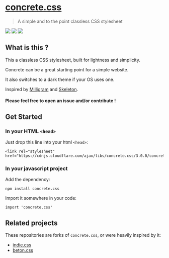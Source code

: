 # [concrete.css](https://concrete.style)

> A simple and to the point classless CSS stylesheet

[![](https://img.shields.io/npm/v/concrete.css.svg)](https://www.npmjs.com/package/concrete.css)
[![](https://img.shields.io/bundlephobia/minzip/concrete.css.svg)](https://bundlephobia.com/result?p=concrete.css)
[![](https://img.shields.io/npm/dw/concrete.css.svg)](https://www.npmjs.com/package/concrete.css)

## What is this ?

This a classless CSS stylesheet, built for lightness and simplicity.

Concrete can be a great starting point for a simple website.

It also switches to a dark theme if your OS uses one.
 
Inspired by [Milligram](https://milligram.io/) and [Skeleton](http://getskeleton.com/).

#### Please feel free to open an issue and/or contribute !

## Get Started

### In your HTML `<head>`
Just drop this line into your html `<head>`:
```
<link rel="stylesheet" href="https://cdnjs.cloudflare.com/ajax/libs/concrete.css/3.0.0/concrete.min.css">
```

### In your javascript project
Add the dependency:
```
npm install concrete.css
```
Import it somewhere in your code:
```
import 'concrete.css'
```

## Related projects

These repositories are forks of `concrete.css`, or were heavily inspired by it:

- [indie.css](https://github.com/chr15m/indie.css)
- [beton.css](https://github.com/murgeljm/beton.css)